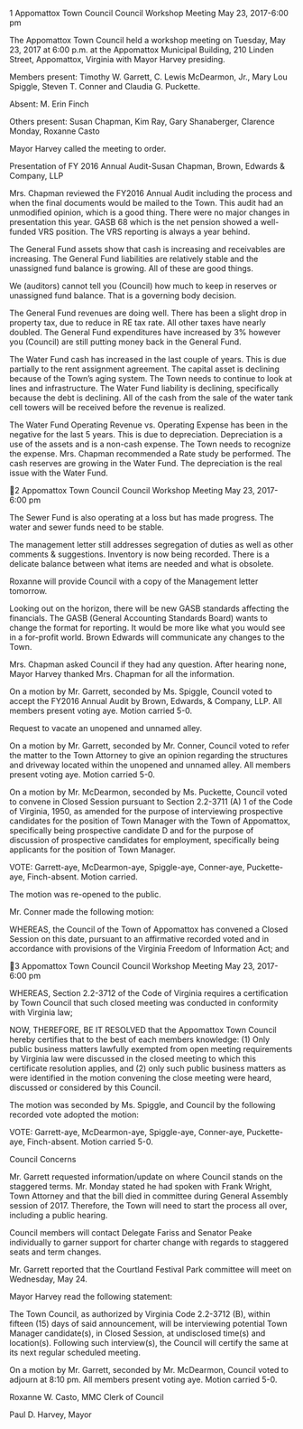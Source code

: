 1  Appomattox Town Council
Council Workshop Meeting
May 23, 2017-6:00 pm

The Appomattox Town Council held a workshop meeting on Tuesday, May 23, 2017 at 6:00
p.m. at the Appomattox Municipal Building, 210 Linden Street, Appomattox, Virginia with
Mayor Harvey presiding.

Members present:  Timothy W. Garrett, C. Lewis McDearmon, Jr., Mary Lou Spiggle, Steven T.
Conner and Claudia G. Puckette.

Absent: M. Erin Finch

Others present:  Susan Chapman, Kim Ray, Gary Shanaberger, Clarence Monday, Roxanne
Casto

Mayor Harvey called the meeting to order.

Presentation of FY 2016 Annual Audit-Susan Chapman, Brown, Edwards & Company, LLP

Mrs. Chapman reviewed the FY2016 Annual Audit including the process and when the final
documents would be mailed to the Town. This audit had an unmodified opinion, which is a good
thing. There were no major changes in presentation this year. GASB 68 which is the net pension
showed a well-funded VRS position. The VRS reporting is always a year behind.

The General Fund assets show that cash is increasing and receivables are increasing. The
General Fund liabilities are relatively stable and the unassigned fund balance is growing. All of
these are good things.

We (auditors) cannot tell you (Council) how much to keep in reserves or unassigned fund
balance. That is a governing body decision.

The General Fund revenues are doing well. There has been a slight drop in property tax, due to
reduce in RE tax rate. All other taxes have nearly doubled. The General Fund expenditures have
increased by 3% however you (Council) are still putting money back in the General Fund.

The Water Fund cash has increased in the last couple of years. This is due partially to the rent
assignment agreement. The capital asset is declining because of the Town’s aging system. The
Town needs to continue to look at lines and infrastructure. The Water Fund liability is declining,
specifically because the debt is declining. All of the cash from the sale of the water tank cell
towers will be received before the revenue is realized.

The Water Fund Operating Revenue vs. Operating Expense has been in the negative for the last 5
years. This is due to depreciation. Depreciation is a use of the assets and is a non-cash expense.
The Town needs to recognize the expense. Mrs. Chapman recommended a Rate study be
performed. The cash reserves are growing in the Water Fund. The depreciation is the real issue
with the Water Fund.

2  Appomattox Town Council
Council Workshop Meeting
May 23, 2017-6:00 pm

The Sewer Fund is also operating at a loss but has made progress. The water and sewer funds
need to be stable.

The management letter still addresses segregation of duties as well as other comments &
suggestions. Inventory is now being recorded. There is a delicate balance between what items are
needed and what is obsolete.

Roxanne will provide Council with a copy of the Management letter tomorrow.

Looking out on the horizon, there will be new GASB standards affecting the financials. The
GASB (General Accounting Standards Board) wants to change the format for reporting. It would
be more like what you would see in a for-profit world. Brown Edwards will communicate any
changes to the Town.

Mrs. Chapman asked Council if they had any question. After hearing none, Mayor Harvey
thanked Mrs. Chapman for all the information.

On a motion by Mr. Garrett, seconded by Ms. Spiggle, Council voted to accept the FY2016
Annual Audit by Brown, Edwards, & Company, LLP. All members present voting aye. Motion
carried 5-0.

Request to vacate an unopened and unnamed alley.

On a motion by Mr. Garrett, seconded by Mr. Conner, Council voted to refer the matter to the
Town Attorney to give an opinion regarding the structures and driveway located within the
unopened and unnamed alley. All members present voting aye. Motion carried 5-0.

On a motion by Mr. McDearmon, seconded by Ms. Puckette, Council voted to convene in
Closed Session pursuant to Section 2.2-3711 (A) 1 of the Code of Virginia, 1950, as amended for
the purpose of interviewing prospective candidates for the position of Town Manager with the
Town of Appomattox, specifically being prospective candidate D and for the purpose of
discussion of prospective candidates for employment, specifically being applicants for the
position of Town Manager.

VOTE: Garrett-aye, McDearmon-aye, Spiggle-aye, Conner-aye, Puckette-aye, Finch-absent.
Motion carried.

The motion was re-opened to the public.

Mr. Conner made the following motion:

WHEREAS, the Council of the Town of Appomattox has convened a Closed Session on this
date, pursuant to an affirmative recorded voted and in accordance with provisions of the Virginia
Freedom of Information Act; and

3  Appomattox Town Council
Council Workshop Meeting
May 23, 2017-6:00 pm

WHEREAS, Section 2.2-3712 of the Code of Virginia requires a certification by Town Council
that such closed meeting was conducted in conformity with Virginia law;

NOW, THEREFORE, BE IT RESOLVED that the Appomattox Town Council hereby certifies
that to the best of each members knowledge: (1) Only public business matters lawfully exempted
from open meeting requirements by Virginia law were discussed in the closed meeting to which
this certificate resolution applies, and (2) only such public business matters as were identified in
the motion convening the close meeting were heard, discussed or considered by this Council.

The motion was seconded by Ms. Spiggle, and Council by the following recorded vote adopted
the motion:

VOTE: Garrett-aye, McDearmon-aye, Spiggle-aye, Conner-aye, Puckette-aye, Finch-absent.
Motion carried 5-0.

Council Concerns

Mr. Garrett requested information/update on where Council stands on the staggered terms. Mr.
Monday stated he had spoken with Frank Wright, Town Attorney and that the bill died in
committee during General Assembly session of 2017. Therefore, the Town will need to start the
process all over, including a public hearing.

Council members will contact Delegate Fariss and Senator Peake individually to garner support
for charter change with regards to staggered seats and term changes.

Mr. Garrett reported that the Courtland Festival Park committee will meet on Wednesday, May
24.

Mayor Harvey read the following statement:

The Town Council, as authorized by Virginia Code 2.2-3712 (B), within fifteen (15) days of said
announcement, will be interviewing potential Town Manager candidate(s), in Closed Session, at
undisclosed time(s) and location(s). Following such interview(s), the Council will certify the
same at its next regular scheduled meeting.

On a motion by Mr. Garrett, seconded by Mr. McDearmon, Council voted to adjourn at 8:10 pm.
All members present voting aye. Motion carried 5-0.

Roxanne W. Casto, MMC
Clerk of Council

Paul D. Harvey, Mayor

